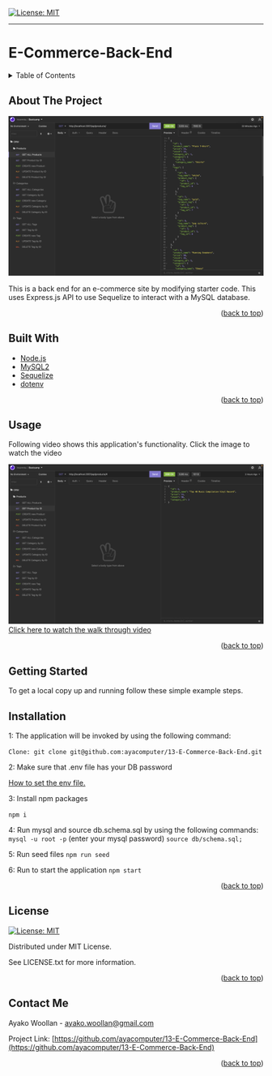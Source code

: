 
[![License: MIT](https://img.shields.io/badge/License-MIT-yellow.svg)](https://opensource.org/licenses/MIT)

---
  
# E-Commerce-Back-End
<details>
  
<summary>Table of Contents</summary>

  
<ol>
  
<li>
  
<a href="#about-the-project">About The Project</a></li>

  
<ul>
  
<li><a href="#built-with">Built With</a></li>

<li><a href="#usage">Usage</a></>
</ul>

</li>

<li>

<a href="#getting-started">Getting Started</a>

<ul>

<li><a href="#installation">Installation</a>

</ul>

</li>
<li><a href="#license">License</a></>
  
<li><a href="#contact">Contact</a></>
  
</ol>
  
</details>

 ## About The Project


 ![ProductScreen Shot](./assets/getAll.png)


This is a back end for an e-commerce site by modifying starter code. This uses Express.js API to use Sequelize to interact with a MySQL database.

<p align = "right">(<a href="#top">back to top</a>)</>

 ## Built With
* [Node.js](https://nodejs.org/) 
* [MySQL2](https://www.npmjs.com/package/mysql2) 
* [Sequelize](https://www.npmjs.com/package/sequelize) 
* [dotenv](https://www.npmjs.com/package/dotenv) 
<p align = "right"> (<a href="#top">back to top</a>)</>

## Usage

  Following video shows this application's functionality. Click the image to watch the video

![This is an walk through video image of the product.](./assets/getById.png)
[Click here to watch the walk through video](https://youtu.be/GM5H4jREpCI)

<p align ="right">(<a href="#top">back to top</a>)</>

## Getting Started

To get a local copy up and running follow these simple example steps.

 ## Installation

 1: The application will be invoked by using the following command:

 `Clone: git clone git@github.com:ayacomputer/13-E-Commerce-Back-End.git`

 2: Make sure that .env file has your DB password

 [How to set the env file.](https://drive.google.com/file/d/12BokJA0Ah2Hz0zT_xI3t1wDmCcbFK3n4/view)

 3: Install npm packages

 `npm i` 

 4: Run mysql and source db.schema.sql by using the following commands:
  `mysql -u root -p` (enter your mysql password)
  `source db/schema.sql;`

 5: Run seed files
 `npm run seed`

 6: Run to start the application
  `npm start`
  



<p align="right">(<a href="#top">back to top</a>)</>

## License

[![License: MIT](https://img.shields.io/badge/License-MIT-yellow.svg)](https://opensource.org/licenses/MIT)

Distributed under MIT License.

See LICENSE.txt for more information.

<p align ="right">(<a href="#top">back to top</a>)</>

 ## Contact Me

Ayako Woollan - ayako.woollan@gmail.com

Project Link: [https://github.com/ayacomputer/13-E-Commerce-Back-End](https://github.com/ayacomputer/13-E-Commerce-Back-End)

<p align="right">(<a href="#top">back to top</a>)</>
